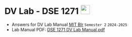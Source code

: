 # DV Lab - DSE 1271 <img src="https://cdn.jsdelivr.net/gh/devicons/devicon/icons/python/python-original.svg" height="30" alt="python logo"/>
- Answers for DV Lab Manual [MIT Blr](https://www.manipal.edu/mu/campuses/mahe-bengaluru/academics/institution-list/mitblr.html) `Semester 2` `2024-2025`
- Lab Manual PDF: [DSE 1271 DV Lab Manual.pdf](https://github.com/user-attachments/files/19043488/DSE.1271.DV.Lab.Manual.pdf)
